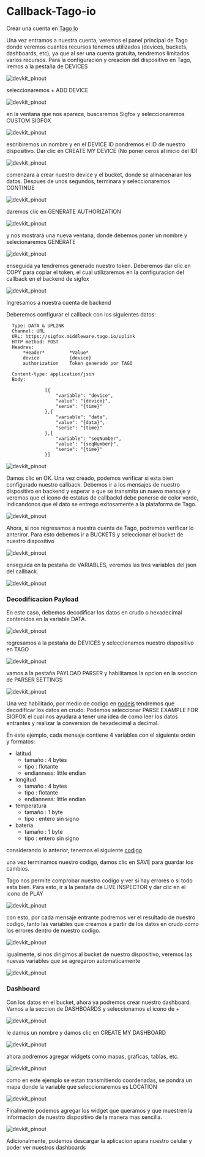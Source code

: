 # Callback-Tago-io

Crear una cuenta en [Tago Io](https://admin.tago.io/signup)

Una vez entramos a nuestra cuenta, veremos el panel principal de Tago donde veremos cuantos recursos tenemos utilizados (devices, buckets, dashboards, etc), ya que al ser una cuenta gratuita, tendremos limitados varios recursos. Para la configuracion y creacion del dispositivo en Tago, iremos a la pestaña de DEVICES

![devkit_pinout](https://github.com/Iotnet/Callback-Tago-io/blob/main/images/tago_git1.png?raw=true)

seleccionaremos + ADD DEVICE

![devkit_pinout](https://github.com/Iotnet/Callback-Tago-io/blob/main/images/tago_git2.png?raw=true)

en la ventana que nos aparece, buscaremos Sigfox y seleccionaremos CUSTOM SIGFOX

![devkit_pinout](https://github.com/Iotnet/Callback-Tago-io/blob/main/images/tago_git3.png?raw=true)

escribiremos un nombre y en el DEVICE ID pondremos el ID de nuestro dispositivo. Dar clic en CREATE MY DEVICE (No poner ceros al inicio del ID)

![devkit_pinout](https://github.com/Iotnet/Callback-Tago-io/blob/main/images/tago_git4.png?raw=true)

comenzara a crear nuestro device y el bucket, donde se almacenaran los datos. Despues de unos segundos, terminara y seleccionaremos CONTINUE

![devkit_pinout](https://github.com/Iotnet/Callback-Tago-io/blob/main/images/tago_git5.png?raw=true)

daremos clic en GENERATE AUTHORIZATION

![devkit_pinout](https://github.com/Iotnet/Callback-Tago-io/blob/main/images/tago_git6.png?raw=true)

y nos mostrará una nueva ventana, donde debemos poner un nombre y selecionaremos GENERATE

![devkit_pinout](https://github.com/Iotnet/Callback-Tago-io/blob/main/images/tago_git7.png?raw=true)

enseguida ya tendremos generado nuestro token. Deberemos dar clic en COPY para copiar el token, el cual utilizaremos en la configuracion del callback en el backend de sigfox

![devkit_pinout](https://github.com/Iotnet/Callback-Tago-io/blob/main/images/tago_git8.png?raw=true)

Ingresamos a nuestra cuenta de backend

Deberemos configurar el callback con los siguientes datos:

      Type: DATA & UPLINK
      Channel: URL
      URL: https://sigfox.middleware.tago.io/uplink
      HTTP method: POST
      Headres:
          *Header*         *Value*
          device           {device}
          authorization    Token generado por TAGO
          
      Content-type: application/json
      Body:
                  
                  [{
                      "variable": "device",
                      "value": "{device}",
                      "serie": "{time}"
                  },{
                      "variable": "data",
                      "value": "{data}",
                      "serie": "{time}"
                  },{
                      "variable": "seqNumber",
                      "value": "{seqNumber}",
                      "serie": "{time}"
                  }]
 
![devkit_pinout](https://github.com/Iotnet/Callback-Tago-io/blob/main/images/tago_git9.png?raw=true)

Damos clic en OK. Una vez creado, podemos verificar si esta bien configurado nuestro callback. Debemos ir a los mensajes de nuestro dispositivo en backend y esperar a que se transmita un nuevo mensaje y veremos que el icono de estatus de callbackd debe ponerse de color verde, indicandonos que el dato se entrego exitosamente a la plataforma de Tago.

![devkit_pinout](https://github.com/Iotnet/Callback-Tago-io/blob/main/images/tago_git10.png?raw=true)

Ahora, si nos regresamos a nuestra cuenta de Tago, podremos verificar lo anteriror. Para esto debemos ir a BUCKETS  y seleccionar el bucket de nuestro dispositivo

![devkit_pinout](https://github.com/Iotnet/Callback-Tago-io/blob/main/images/tago_git11.png?raw=true)

enseguida en la pestaña de VARIABLES, veremos las tres variables del json del callback.

![devkit_pinout](https://github.com/Iotnet/Callback-Tago-io/blob/main/images/tago_git12.png?raw=true)

### Decodificacion Payload

En este caso, debemos decodificar los datos en crudo o hexadecimal contenidos en la variable DATA. 

![devkit_pinout](https://github.com/Iotnet/Callback-Tago-io/blob/main/images/tago_git13.png?raw=true)

regresamos a la pestaña de DEVICES y seleccionamos nuestro dispositivo en TAGO

![devkit_pinout](https://github.com/Iotnet/Callback-Tago-io/blob/main/images/tago_git14.png?raw=true)

vamos a la pestaña PAYLOAD PARSER y habilitamos la opcion en la seccion de PARSER SETTINGS 

![devkit_pinout](https://github.com/Iotnet/Callback-Tago-io/blob/main/images/tago_git15.png?raw=true)

Una vez habilitado, por medio de codigo en [nodejs](https://nodejs.org/api/buffer.html) tendremos que decodificar los datos en crudo. Podemos seleccionar PARSE EXAMPLE FOR SIGFOX el cual nos ayudara a tener una idea de como leer los datos entrantes y realizar la conversion de hexadecimal a decimal.

En este ejemplo, cada mensaje contiene 4 variables con el siguiente orden y formatos: 
  - latitud
    - tamaño : 4 bytes
    - tipo :  flotante
    - endianness: little endian  
  - longitud
    - tamaño : 4 bytes
    - tipo :  flotante
    - endianness: little endian    
  - temperatura
    - tamaño : 1 byte
    - tipo :  entero sin signo
  - bateria
    - tamaño : 1 byte
    - tipo :  entero sin signo 
 
considerando lo anterior, tenemos el siguiente [codigo](https://github.com/Iotnet/Callback-Tago-io/blob/main/codigo%20ejemplo%20github)

una vez terminamos nuestro codigo, damos clic en SAVE para guardar los cambios.

Tago nos permite comprobar nuestro codigo y ver si hay errores o si todo esta bien. Para esto, ir a la pestaña de LIVE INSPECTOR y dar clic en el icono de PLAY

![devkit_pinout](https://github.com/Iotnet/Callback-Tago-io/blob/main/images/tago_git16.png?raw=true)

con esto, por cada mensaje entrante podremos ver el resultado de nuestro codigo, tanto las variables que creamos a partir de los datos en crudo como los errores dentro de nuestro codigo.

![devkit_pinout](https://github.com/Iotnet/Callback-Tago-io/blob/main/images/tago_git17.png?raw=true)

igualmente, si nos dirigimos al bucket de nuestro dispositivo, veremos las nuevas variables que se agregaron automaticamente

![devkit_pinout](https://github.com/Iotnet/Callback-Tago-io/blob/main/images/tago_git18.png?raw=true)

### Dashboard

Con los datos en el bucket, ahora ya podremos crear nuestro dashboard. Vamos a la seccion de DASHBOARDS y seleccionamos el icono de +

![devkit_pinout](https://github.com/Iotnet/Callback-Tago-io/blob/main/images/tago_git19.png?raw=true)

le damos un nombre y damos clic en CREATE MY DASHBOARD

![devkit_pinout](https://github.com/Iotnet/Callback-Tago-io/blob/main/images/tago_git20.png?raw=true)

ahora podremos agregar widgets como mapas, graficas, tablas, etc.

![devkit_pinout](https://github.com/Iotnet/Callback-Tago-io/blob/main/images/tago_git21.png?raw=true)

como en este ejemplo se estan transmitiendo coordenadas, se pondra un mapa donde la variable que seleccionaremos es LOCATION

![devkit_pinout](https://github.com/Iotnet/Callback-Tago-io/blob/main/images/tago_git22.png?raw=true)

Finalmente podemos agregar los widget que queramos y que muestren la informacion de nuestro dispositivo de la manera mas sencilla.

![devkit_pinout](https://github.com/Iotnet/Callback-Tago-io/blob/main/images/tago_git23.png?raw=true)

Adicionalmente, podemos descargar la aplicacion apara nuestro celular y poder ver nuestros dashboards


